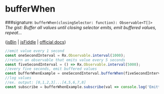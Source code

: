 # bufferWhen
###signature: `bufferWhen(closingSelector: function): Observable<T[]>`
*The gist: Buffer all values until closing selector emits, emit buffered values, repeat...*

([jsBin](http://jsbin.com/vugerupube/1/edit?js,console) | [jsFiddle](https://jsfiddle.net/qg6qfqLz/31/) | [official docs](http://reactivex.io/rxjs/class/es6/Observable.js~Observable.html#instance-method-bufferWhen))
```js
//emit value every 1 second
const oneSecondInterval = Rx.Observable.interval(1000);
//return an observable that emits value every 5 seconds
const fiveSecondInterval = () => Rx.Observable.interval(5000);
//every five seconds, emit buffered values
const bufferWhenExample = oneSecondInterval.bufferWhen(fiveSecondInterval);
//log values
//ex. output: [0,1,2,3]...[4,5,6,7,8]
const subscribe = bufferWhenExample.subscribe(val => console.log('Emitted Buffer: ', val));
```